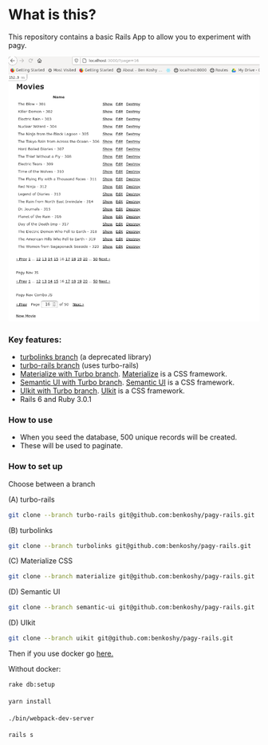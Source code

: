# What is this?

This repository contains a basic Rails App to allow you to experiment with pagy.

![alt text](https://github.com/benkoshy/pagy-rails/blob/master/app/assets/images/pagy_example.png)

### Key features:

* [turbolinks branch](https://github.com/benkoshy/pagy-rails/tree/turbo-rails) (a deprecated library)
* [turbo-rails branch](https://github.com/benkoshy/pagy-rails/tree/turbolinks) (uses turbo-rails)
* [Materialize with Turbo branch](https://github.com/benkoshy/pagy-rails/tree/materialize). [Materialize](https://materializecss.com) is a CSS framework.
* [Semantic UI with Turbo branch](https://github.com/benkoshy/pagy-rails/tree/semantic-ui). [Semantic UI](https://semantic-ui.com) is a CSS framework.
* [UIkit with Turbo branch](https://github.com/benkoshy/pagy-rails/tree/uikit). [UIkit](https://getuikit.com) is a CSS framework.
* Rails 6 and Ruby 3.0.1

### How to use

* When you seed the database, 500 unique records will be created.
* These will be used to paginate.

### How to set up

Choose between a branch

(A) turbo-rails
```sh
git clone --branch turbo-rails git@github.com:benkoshy/pagy-rails.git
```

(B) turbolinks
```sh
git clone --branch turbolinks git@github.com:benkoshy/pagy-rails.git
```

(C) Materialize CSS
```sh
git clone --branch materialize git@github.com:benkoshy/pagy-rails.git
```

(D) Semantic UI
```sh
git clone --branch semantic-ui git@github.com:benkoshy/pagy-rails.git
```

(D) UIkit
```sh
git clone --branch uikit git@github.com:benkoshy/pagy-rails.git
```

Then if you use docker go [here.](pagy-rails-docker/README.md)

Without docker:

```sh
rake db:setup

yarn install

./bin/webpack-dev-server

rails s
```
